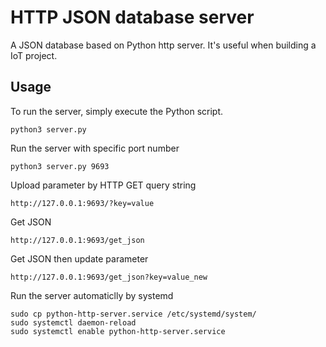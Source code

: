 # HTTP JSON database server
A JSON database based on Python http server. It's useful when building a IoT project.
## Usage
To run the server, simply execute the Python script.
```
python3 server.py
```
Run the server with specific port number
```
python3 server.py 9693
```
Upload parameter by HTTP GET query string
```
http://127.0.0.1:9693/?key=value
```
Get JSON
```
http://127.0.0.1:9693/get_json
```
Get JSON then update parameter
```
http://127.0.0.1:9693/get_json?key=value_new
```
Run the server automaticlly by systemd
```
sudo cp python-http-server.service /etc/systemd/system/
sudo systemctl daemon-reload
sudo systemctl enable python-http-server.service
```